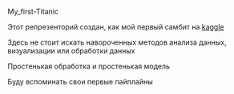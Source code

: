 My_first-Titanic

Этот репрезенторий создан, как мой первый самбит на [kaggle](https://www.kaggle.com/)

Здесь не стоит искать навороченных методов анализа данных, визуализации или обработки данных

Простенькая обработка и простенькая модель

Буду вспоминать свои первые пайплайны